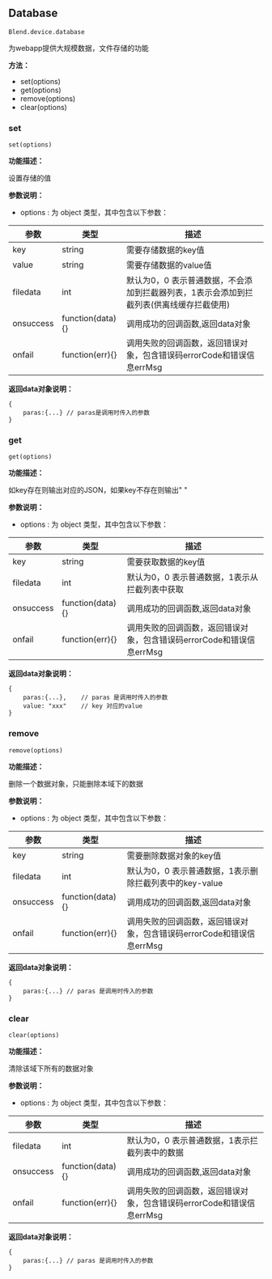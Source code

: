 ## Database ##

	Blend.device.database

为webapp提供大规模数据，文件存储的功能

**方法：**

- set(options)
- get(options)
- remove(options)
- clear(options)

<h3 class="database"> set </h3>

	set(options)
	
**功能描述：**

设置存储的值

**参数说明：**

- options : 为 object 类型，其中包含以下参数：

参数 | 类型 | 描述
------------ | ------------- | ------------
key | string | 需要存储数据的key值
value| string | 需要存储数据的value值
filedata | int | 默认为0，0 表示普通数据，不会添加到拦截器列表，1表示会添加到拦截列表(供离线缓存拦截使用)
onsuccess | function(data){}  | 调用成功的回调函数,返回data对象
onfail | function(err){}  | 调用失败的回调函数，返回错误对象，包含错误码errorCode和错误信息errMsg


**返回data对象说明：**
	
	{
		paras:{...}	// paras是调用时传入的参数			
	}


<h3 class="database"> get </h3>

	get(options)
	
**功能描述：**

如key存在则输出对应的JSON，如果key不存在则输出" "


**参数说明：**

- options : 为 object 类型，其中包含以下参数：

参数 | 类型 | 描述
------------ | ------------- | ------------
key | string | 需要获取数据的key值
filedata | int | 默认为0，0 表示普通数据，1表示从拦截列表中获取
onsuccess | function(data){}  | 调用成功的回调函数,返回data对象
onfail | function(err){}  | 调用失败的回调函数，返回错误对象，包含错误码errorCode和错误信息errMsg

**返回data对象说明：**
	
	{
		paras:{...},	// paras 是调用时传入的参数
		value: "xxx"	// key 对应的value
	} 
	


<h3 class="database"> remove </h3>

	remove(options)
	
**功能描述：**

删除一个数据对象，只能删除本域下的数据


**参数说明：**

- options : 为 object 类型，其中包含以下参数：

参数 | 类型 | 描述
------------ | ------------- | ------------
key | string | 需要删除数据对象的key值
filedata | int | 默认为0，0 表示普通数据，1表示删除拦截列表中的key-value
onsuccess | function(data){}  | 调用成功的回调函数,返回data对象
onfail | function(err){}  | 调用失败的回调函数，返回错误对象，包含错误码errorCode和错误信息errMsg

**返回data对象说明：**
	
	{
		paras:{...}	// paras 是调用时传入的参数
	} 
	

<h3 class="database"> clear </h3>

	clear(options)
	
**功能描述：**

清除该域下所有的数据对象


**参数说明：**

- options : 为 object 类型，其中包含以下参数：

参数 | 类型 | 描述
------------ | ------------- | ------------
filedata | int | 默认为0，0 表示普通数据，1表示拦截列表中的数据
onsuccess | function(data){}  | 调用成功的回调函数,返回data对象
onfail | function(err){}  | 调用失败的回调函数，返回错误对象，包含错误码errorCode和错误信息errMsg

**返回data对象说明：**
	
	{
		paras:{...}	// paras 是调用时传入的参数
	} 
	


